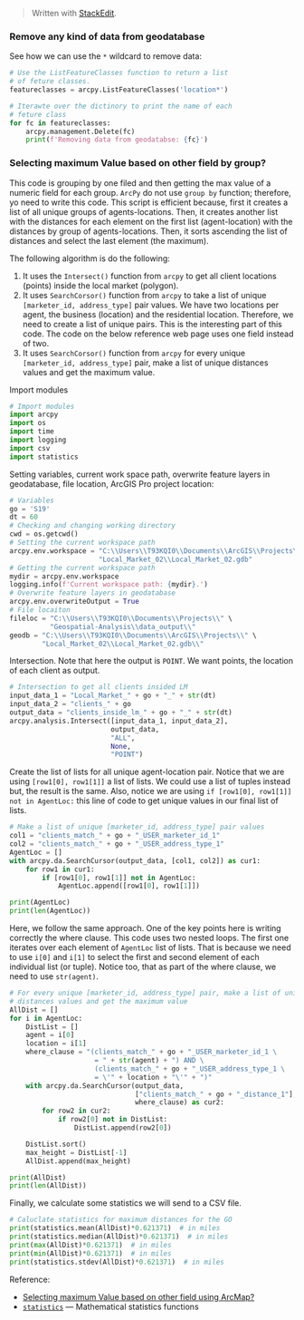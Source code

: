 


> Written with [StackEdit](https://stackedit.io/).

### Remove any kind of data from geodatabase

See how we can use the `*` wildcard to remove data:
```python
# Use the ListFeatureClasses function to return a list 
# of feture classes.
featureclasses = arcpy.ListFeatureClasses('location*')

# Iterawte over the dictinory to print the name of each 
# feture class
for fc in featureclasses:
    arcpy.management.Delete(fc)
    print(f'Removing data from geodatabse: {fc}')
```


### Selecting maximum Value based on other field by group?

This code is grouping by one filed and then getting the max value of a numeric field for each group. `ArcPy` do not use `group by` function; therefore, yo need to write this code. This script is efficient because, first it creates a list of all unique groups of agents-locations. Then, it creates another list with the distances for each element on the first  list (agent-location) with the distances by group of agents-locations. Then, it sorts ascending the list of distances and select the last element (the maximum). 

The following algorithm is do the following:

1. It uses the `Intersect()` function from `arcpy` to get all client locations (points) inside the local market (polygon).
2. It uses `SearchCorsor()`  function from `arcpy` to take a list of unique `[marketer_id, address_type]` pair values. We have two locations per agent, the business (location) and the residential location. Therefore, we need to create a list of unique pairs. This is the interesting part of this code. The code on the below reference web page uses one field instead of two. 
3. It uses `SearchCorsor()`  function from `arcpy` for every unique `[marketer_id, address_type]` pair, make a list of unique  distances values and get the maximum value.       

Import modules
```python
# Import modules
import arcpy
import os
import time
import logging
import csv
import statistics
```
Setting variables, current work space path, overwrite feature layers in geodatabase, file location, ArcGIS Pro project location:  
```python
# Variables
go = 'S19'
dt = 60
# Checking and changing working directory
cwd = os.getcwd()
# Setting the current workspace path
arcpy.env.workspace = "C:\\Users\\T93KQI0\\Documents\\ArcGIS\\Projects\\" \
                      "Local_Market_02\\Local_Market_02.gdb"
# Getting the current workspace path
mydir = arcpy.env.workspace
logging.info(f'Current workspace path: {mydir}.')
# Overwrite feature layers in geodatabase
arcpy.env.overwriteOutput = True
# File locaiton
fileloc = "C:\\Users\\T93KQI0\\Documents\\Projects\\" \
          "Geospatial-Analysis\\data_output\\"
geodb = "C:\\Users\\T93KQI0\\Documents\\ArcGIS\\Projects\\" \
        "Local_Market_02\\Local_Market_02.gdb\\"
```
Intersection. Note that here the output is `POINT`. We want points, the location of each client as output. 
```python
# Intersection to get all clients insided LM
input_data_1 = "Local_Market_" + go + "_" + str(dt)
input_data_2 = "clients_" + go
output_data = "clients_inside_lm_" + go + "_" + str(dt)
arcpy.analysis.Intersect([input_data_1, input_data_2],
                         output_data,
                         "ALL",
                         None,
                         "POINT")
```
Create the list of lists for all unique agent-location pair. Notice that we are using `[row1[0], row1[1]]` a list of lists. We could use a list of tuples instead but, the result is the same. Also, notice we are using `if [row1[0], row1[1]] not in AgentLoc:` this line of code to get unique values in our final list of lists.
```python
# Make a list of unique [marketer_id, address_type] pair values
col1 = "clients_match_" + go + "_USER_marketer_id_1"
col2 = "clients_match_" + go + "_USER_address_type_1"
AgentLoc = []
with arcpy.da.SearchCursor(output_data, [col1, col2]) as cur1:
    for row1 in cur1:
        if [row1[0], row1[1]] not in AgentLoc:
            AgentLoc.append([row1[0], row1[1]])

print(AgentLoc)
print(len(AgentLoc))
```
Here, we follow the same approach. One of the key points here is writing correctly the where clause. This code uses two nested loops. The first one iterates over each element of `AgentLoc` list of lists. That is because we need to use `i[0]` and `i[1]` to select the first and second element of each individual list (or tuple). Notice too, that as part of the where clause, we need to use `str(agent)`. 
```python
# For every unique [marketer_id, address_type] pair, make a list of unique
# distances values and get the maximum value
AllDist = []
for i in AgentLoc:
    DistList = []
    agent = i[0]
    location = i[1]
    where_clause = "(clients_match_" + go + "_USER_marketer_id_1 \
                     = " + str(agent) + ") AND \
                     (clients_match_" + go + "_USER_address_type_1 \
                     = \'" + location + "\'" + ")"
    with arcpy.da.SearchCursor(output_data,
                               ["clients_match_" + go + "_distance_1"],
                               where_clause) as cur2:
        for row2 in cur2:
            if row2[0] not in DistList:
                DistList.append(row2[0])

    DistList.sort()
    max_height = DistList[-1]
    AllDist.append(max_height)

print(AllDist)
print(len(AllDist))
```
Finally, we calculate some statistics we will send to a CSV file. 
```Python
# Caluclate statistics for maximum distances for the GO
print(statistics.mean(AllDist)*0.621371)  # in miles
print(statistics.median(AllDist)*0.621371)  # in miles
print(max(AllDist)*0.621371)  # in miles
print(min(AllDist)*0.621371)  # in miles
print(statistics.stdev(AllDist)*0.621371)  # in miles

```
Reference:
- [Selecting maximum Value based on other field using ArcMap?](https://gis.stackexchange.com/questions/110392/selecting-maximum-value-based-on-other-field-using-arcmap)
- [`statistics`](https://docs.python.org/3/library/statistics.html#module-statistics "statistics: Mathematical statistics functions")  — Mathematical statistics functions
<!--stackedit_data:
eyJoaXN0b3J5IjpbLTYyNTM3MzQ0NywxOTc0MzUxNDgyLC0xOD
UyODEyMTY5XX0=
-->